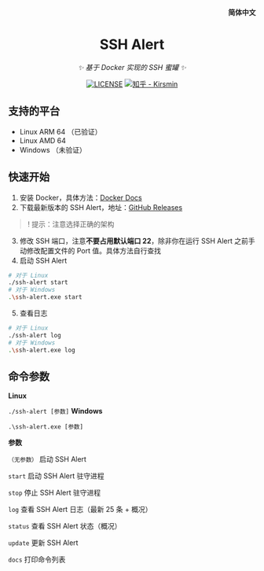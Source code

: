 <p align="right">
   <strong>简体中文</strong>
<!-- Tips: When English document is ready, replace Line 2 with the following line:
    <strong>简体中文</strong> | <a href="./README.en.md">English</a>
-->
</p>

<div align="center">

# SSH Alert
_✨ 基于 Docker 实现的 SSH 蜜罐 ✨_

[![LICENSE](https://img.shields.io/badge/LICENSE-MIT-blue)](https://opensource.org/licenses/MIT)
[![知乎 - Kirsmin](https://img.shields.io/badge/知乎-Kirsmin-%23007AFF?style=flat-square&logo=zhihu&logoColor=white)](https://zhihu.com/people/kirsmin)
</div>

## 支持的平台

- Linux ARM 64 （已验证）
- Linux AMD 64
- Windows （未验证）

## 快速开始

1. 安装 Docker，具体方法：[Docker Docs](https://docs.docker.com/get-docker/)
2. 下载最新版本的 SSH Alert，地址：[GitHub Releases](https://github.com/KirsminX/SSHAlert/releases)
>! 提示：注意选择正确的架构
3. 修改 SSH 端口，注意**不要占用默认端口 22**，除非你在运行 SSH Alert 之前手动修改配置文件的 Port 值。具体方法自行查找
4. 启动 SSH Alert
```bash
# 对于 Linux
./ssh-alert start
# 对于 Windows
.\ssh-alert.exe start 
```
5. 查看日志
```bash
# 对于 Linux
./ssh-alert log
# 对于 Windows
.\ssh-alert.exe log
```

## 命令参数

**Linux**

`./ssh-alert [参数]`
**Windows**

`.\ssh-alert.exe [参数]`

**参数**

`（无参数）` 启动 SSH Alert

`start` 启动 SSH Alert 驻守进程

`stop` 停止 SSH Alert 驻守进程

`log` 查看 SSH Alert 日志（最新 25 条 + 概况）

`status` 查看 SSH Alert 状态（概况）

`update` 更新 SSH Alert

`docs` 打印命令列表
